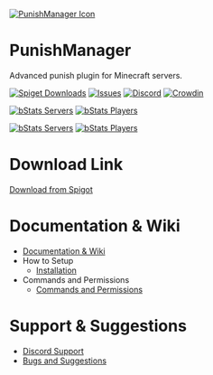 [![PunishManager Icon](https://imgur.com/MTj0AIR.png)](https://www.spigotmc.org/resources/96062/)

# PunishManager
Advanced punish plugin for Minecraft servers.

[![Spiget Downloads](https://img.shields.io/spiget/downloads/96062)](https://www.spigotmc.org/resources/96062/)
[![Issues](https://img.shields.io/github/issues/mehmet-27/PunishManager.svg)](https://github.com/mehmet-27/PunishManager/issues)
[![Discord](https://img.shields.io/discord/960495095055011841?label=discord&logo=discord)](https://discord.gg/MYjmmEqKvE)
[![Crowdin](https://badges.crowdin.net/punishmanager/localized.svg)](https://crowdin.com/project/punishmanager)

[![bStats Servers](https://img.shields.io/bstats/servers/14913?label=Spigot%20Servers)](https://bstats.org/plugin/bukkit/PunishManager/14913)
[![bStats Players](https://img.shields.io/bstats/players/14913?label=Spigot%20Players)](https://bstats.org/plugin/bukkit/PunishManager/14913)

[![bStats Servers](https://img.shields.io/bstats/servers/14772?label=Bungee%20Servers)](https://bstats.org/plugin/bungeecord/PunishManager/14772)
[![bStats Players](https://img.shields.io/bstats/players/14772?label=Bungee%20Players)](https://bstats.org/plugin/bungeecord/PunishManager/14772)

# Download Link

[Download from Spigot](https://www.spigotmc.org/resources/96062/)

# Documentation & Wiki

* [Documentation & Wiki](https://mehmet27.gitbook.io/punishmanager)
* How to Setup
  * [Installation](https://mehmet27.gitbook.io/punishmanager/how-to-setup/installation)
* Commands and Permissions
  * [Commands and Permissions](https://mehmet27.gitbook.io/punishmanager/general/commands)


# Support & Suggestions

* [Discord Support](https://discord.gg/MYjmmEqKvE)
* [Bugs and Suggestions](https://github.com/mehmet-27/PunishManager/issues)
